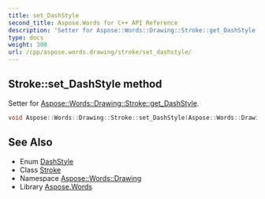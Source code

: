 ```yaml
---
title: set_DashStyle
second_title: Aspose.Words for C++ API Reference
description: 'Setter for Aspose::Words::Drawing::Stroke::get_DashStyle.'
type: docs
weight: 300
url: /cpp/aspose.words.drawing/stroke/set_dashstyle/
---
```

## Stroke::set_DashStyle method


Setter for [Aspose::Words::Drawing::Stroke::get_DashStyle](../get_dashstyle/).

```cpp
void Aspose::Words::Drawing::Stroke::set_DashStyle(Aspose::Words::Drawing::DashStyle value)
```

## See Also

* Enum [DashStyle](../../dashstyle/)
* Class [Stroke](../)
* Namespace [Aspose::Words::Drawing](../../)
* Library [Aspose.Words](../../../)
